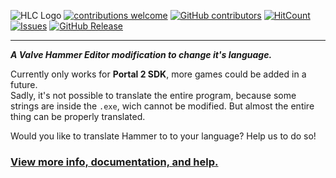 ![HLC Logo](https://i.imgur.com/Yes6Flq.png)
[![contributions welcome](https://img.shields.io/badge/contributions-welcome-brightgreen.svg?style=flat)](https://github.com/L89David/HammerLanguageChanger/issues)
[![GitHub contributors](https://img.shields.io/github/contributors/L89David/HammerLanguageChanger?style=flat)]()
[![HitCount](http://hits.dwyl.com/L89David/HammerLanguageChanger.svg)](http://hits.dwyl.com/L89David/HammerLanguageChanger)  
[![Issues](https://img.shields.io/github/issues-raw/L89David/HammerLanguageChanger?maxAge=25000)](https://github.com/L89David/HammerLanguageChanger/issues) 
[![GitHub Release](https://img.shields.io/github/release/L89David/HammerLanguageChanger?style=flat)]()  

***

***A Valve Hammer Editor modification to change it's language.***

Currently only works for **Portal 2 SDK**, more games could be added in a future.  
Sadly, it's not possible to translate the entire program, because some strings are inside the `.exe`, wich cannot be modified. But almost the entire thing can be properly translated.

Would you like to translate Hammer to to your language? Help us to do so!

### **[View more info, documentation, and help.](https://github.com/L89David/HammerLanguageChanger/wiki/Home)**  
